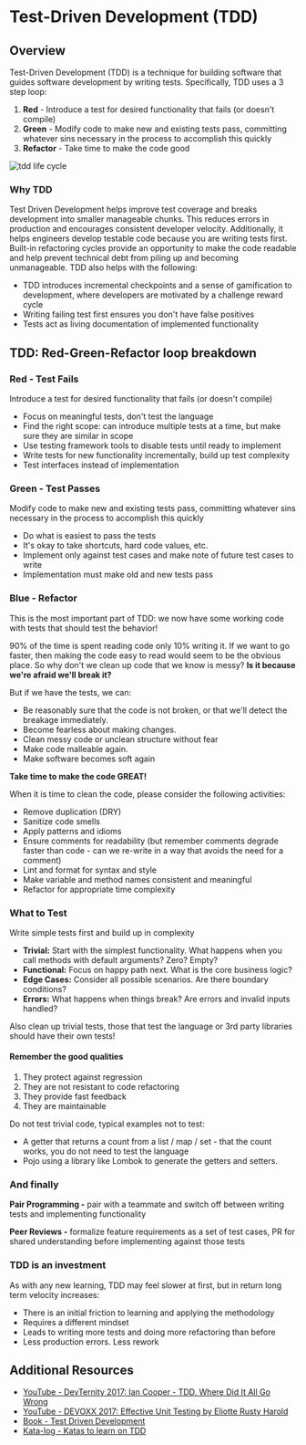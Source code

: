 # Test-Driven Development (TDD)
## Overview

Test-Driven Development (TDD) is a technique for building software that guides software development by writing tests. Specifically, TDD uses a 3 step loop:

1) **Red** - Introduce a test for desired functionality that fails (or doesn't compile)
2) **Green** - Modify code to make new and existing tests pass, committing whatever sins necessary in the process to accomplish this quickly
3) **Refactor** - Take time to make the code good

![tdd life cycle](/img/article/tdd-life-cycle.png)

### Why TDD

Test Driven Development helps improve test coverage and breaks development into smaller manageable chunks. This reduces errors in production and encourages consistent developer velocity. Additionally, it helps engineers develop testable code because you are writing tests first. Built-in refactoring cycles provide an opportunity to make the code readable and help prevent technical debt from piling up and becoming unmanageable. TDD also helps with the following:

* TDD introduces incremental checkpoints and a sense of gamification to development, where developers are motivated by a challenge reward cycle
* Writing failing test first ensures you don't have false positives
* Tests act as living documentation of implemented functionality

## TDD: Red-Green-Refactor loop breakdown

### Red - Test Fails

Introduce a test for desired functionality that fails (or doesn't compile)

* Focus on meaningful tests, don't test the language
* Find the right scope: can introduce multiple tests at a time, but make sure they are similar in scope
* Use testing framework tools to disable tests until ready to implement
* Write tests for new functionality incrementally, build up test complexity
* Test interfaces instead of implementation

### Green - Test Passes

Modify code to make new and existing tests pass, committing whatever sins necessary in the process to accomplish this quickly

* Do what is easiest to pass the tests
* It's okay to take shortcuts, hard code values, etc.
* Implement only against test cases and make note of future test cases to write
* Implementation must make old and new tests pass

### Blue - Refactor

This is the most important part of TDD: we now have some working code with tests that should test the behavior!

90% of the time is spent reading code only 10% writing it.  If we want to go faster, then making the code easy to read would seem to be the obvious place. So why don't we clean up code that we know is messy? **Is it because we're afraid we'll break it?**

But if we have the tests, we can:

* Be reasonably sure that the code is not broken, or that we'll detect the breakage immediately.
* Become fearless about making changes.
* Clean messy code or unclean structure without fear
* Make code malleable again.
* Make software becomes soft again

**Take time to make the code GREAT!**

When it is time to clean the code, please consider the following activities:

* Remove duplication (DRY)
* Sanitize code smells
* Apply patterns and idioms
* Ensure comments for readability (but remember comments degrade faster than code - can we re-write in a way that avoids the need for a comment)
* Lint and format for syntax and style
* Make variable and method names consistent and meaningful
* Refactor for appropriate time complexity

### What to Test

Write simple tests first and build up in complexity

* **Trivial:** Start with the simplest functionality. What happens when you call methods with default arguments? Zero? Empty?
* **Functional:** Focus on happy path next. What is the core business logic?
* **Edge Cases:** Consider all possible scenarios. Are there boundary conditions?
* **Errors:** What happens when things break? Are errors and invalid inputs handled?

Also clean up trivial tests, those that test the language or 3rd party libraries should have their own tests!

#### Remember the good qualities

1. They protect against regression
2. They are not resistant to code refactoring
3. They provide fast feedback
4. They are maintainable

Do not test trivial code, typical examples not to test:

* A getter that returns a count from a list / map / set - that the count works, you do not need to test the language
* Pojo using a library like Lombok to generate the getters and setters.

### And finally

**Pair Programming -** pair with a teammate and switch off between writing tests and implementing functionality

**Peer Reviews -** formalize feature requirements as a set of test cases, PR for shared understanding before implementing against those tests

### TDD is an investment

As with any new learning, TDD may feel slower at first, but in return long term velocity increases:

* There is an initial friction to learning and applying the methodology
* Requires a different mindset
* Leads to writing more tests and doing more refactoring than before
* Less production errors. Less rework

## Additional Resources

* [YouTube - DevTernity 2017: Ian Cooper - TDD, Where Did It All Go Wrong](https://www.youtube.com/watch?v=EZ05e7EMOLM)
* [YouTube - DEVOXX 2017: Effective Unit Testing by Eliotte Rusty Harold](https://www.youtube.com/watch?v=fr1E9aVnBxw)
* [Book - Test Driven Development](https://www.goodreads.com/book/show/387190.Test_Driven_Development)
* [Kata-log - Katas to learn on TDD](https://kata-log.rocks/tdd)

